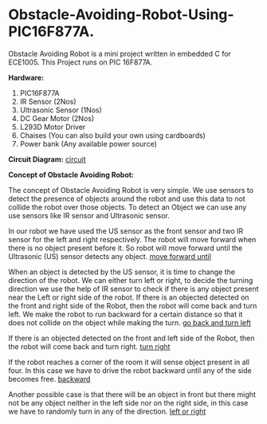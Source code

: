# Obstacle-Avoiding-Robot-Using-PIC16F877A.
Obstacle Avoiding Robot is a mini project written in embedded C for ECE1005. 
This Project runs on PIC 16F877A.

**Hardware:**
1. PIC16F877A
2. IR Sensor (2Nos)
3. Ultrasonic Sensor (1Nos)
4. DC Gear Motor (2Nos)
5. L293D Motor Driver
6. Chaises (You can also build your own using cardboards)
7. Power bank (Any available power source)

**Circuit Diagram:**
[circuit](pics/circuit.jpg)

**Concept of Obstacle Avoiding Robot:**

The concept of Obstacle Avoiding Robot is very simple. We use sensors to detect the presence of objects around the robot and use this data to not collide the robot over those objects. To detect an Object we can use any use sensors like IR sensor and Ultrasonic sensor.

In our robot we have used the US sensor as the front sensor and two IR sensor for the left and right respectively. The robot will move forward when there is no object present before it. So robot will move forward until the Ultrasonic (US) sensor detects any object.
[move forward until](pics/move-forward.png)

When an object is detected by the US sensor, it is time to change the direction of the robot. We can either turn left or right, to decide the turning direction we use the help of IR sensor to check if there is any object present near the Left or right side of the robot.
If there is an objected detected on the front and right side of the Robot, then the robot will come back and turn left. We make the robot to run backward for a certain distance so that it does not collide on the object while making the turn.
[go back and turn left](pics/move-left.png)

If there is an objected detected on the front and left side of the Robot, then the robot will come back and turn right.
[turn right](pics/move-right.png)

If the robot reaches a corner of the room it will sense object present in all four. In this case we have to drive the robot backward until any of the side becomes free.
[backward](pics/move-backward.png)

Another possible case is that there will be an object in front but there might not be any object neither in the left side nor on the right side, in this case we have to randomly turn in any of the direction. 
[left or right](pics/move-left-or-right.png)
